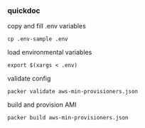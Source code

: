 ### quickdoc

copy and fill .env variables

`cp .env-sample .env`

load environmental variables

`export $(xargs < .env)` 

validate config

`packer validate aws-min-provisioners.json`

build and provision AMI 

`packer build aws-min-provisioners.json`
